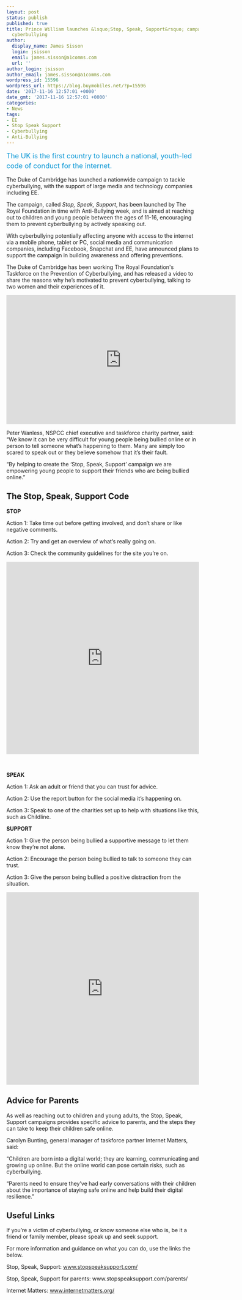 ```yaml
---
layout: post
status: publish
published: true
title: Prince William launches &lsquo;Stop, Speak, Support&rsquo; campaign to prevent
  cyberbullying
author:
  display_name: James Sisson
  login: jsisson
  email: james.sisson@a1comms.com
  url: ''
author_login: jsisson
author_email: james.sisson@a1comms.com
wordpress_id: 15596
wordpress_url: https://blog.buymobiles.net/?p=15596
date: '2017-11-16 12:57:01 +0000'
date_gmt: '2017-11-16 12:57:01 +0000'
categories:
- News
tags:
- EE
- Stop Speak Support
- Cyberbullying
- Anti-Bullying
---
```

<p><span class="postStandFirst" style="color: #0896d5; line-height: 26px; font-size: 18px;">The UK is the first country to launch a national, youth-led code of conduct for the internet.</span></p>
<p>The Duke of Cambridge has launched a nationwide campaign to tackle cyberbullying, with the support of large media and technology companies including EE.</p>
<p>The campaign, called <em>Stop, Speak, Support</em>, has been launched by The Royal Foundation in time with Anti-Bullying week, and is aimed at reaching out to children and young people between the ages of 11-16, encouraging them to prevent cyberbullying by actively speaking out.</p>
<p>With cyberbullying potentially affecting anyone with access to the internet via a mobile phone, tablet or PC, social media and communication companies, including Facebook, Snapchat and EE, have announced plans to support the campaign in building awareness and offering preventions.</p>
<p>The Duke of Cambridge has been working The Royal Foundation's Taskforce on the Prevention of Cyberbullying, and has released a video to share the reasons why he&rsquo;s motivated to prevent cyberbullying, talking to two women and their experiences of it.</p>
<p><iframe src="https://www.youtube.com/embed/f1v6Su91ppI" width="600" height="338" frameborder="0" allowfullscreen="allowfullscreen"></iframe></p>
<p>Peter Wanless, NSPCC chief executive and taskforce charity partner, said: &ldquo;We know it can be very difficult for young people being bullied online or in person to tell someone what&rsquo;s happening to them. Many are simply too scared to speak out or they believe somehow that it&rsquo;s their fault.</p>
<p>&ldquo;By helping to create the &lsquo;Stop, Speak, Support&rsquo; campaign we are empowering young people to support their friends who are being bullied online.&rdquo;</p>
<h2>The Stop, Speak, Support Code</h2>
<p><strong>STOP</strong></p>
<p>Action 1: Take time out before getting involved, and don&rsquo;t share or like negative comments.</p>
<p>Action 2: Try and get an overview of what&rsquo;s really going on.</p>
<p>Action 3: Check the community guidelines for the site you&rsquo;re on.</p>
<div style="width: 100%; height: 0; padding-bottom: 100%; position: relative;"><iframe class="giphy-embed" style="position: absolute;" src="https://giphy.com/embed/xUOxeSv7wpUyHjwVwc" width="100%" height="100%" frameborder="0" allowfullscreen="allowfullscreen"></iframe></div>
<p>&nbsp;</p>
<p><strong>SPEAK</strong></p>
<p>Action 1: Ask an adult or friend that you can trust for advice.</p>
<p>Action 2: Use the report button for the social media it&rsquo;s happening on.</p>
<p>Action 3: Speak to one of the charities set up to help with situations like this, such as Childline.</p>
<p><strong>SUPPORT</strong></p>
<p>Action 1: Give the person being bullied a supportive message to let them know they&rsquo;re not alone.</p>
<p>Action 2: Encourage the person being bullied to talk to someone they can trust.</p>
<p>Action 3: Give the person being bullied a positive distraction from the situation.</p>
<div style="width: 100%; height: 0; padding-bottom: 100%; position: relative;"><iframe class="giphy-embed" style="position: absolute;" src="https://giphy.com/embed/xUOxf9uLWCLnQhkjiE" width="100%" height="100%" frameborder="0" allowfullscreen="allowfullscreen"></iframe></div>
<h2></h2>
<h2>Advice for Parents</h2>
<p>As well as reaching out to children and young adults, the Stop, Speak, Support campaigns provides specific advice to parents, and the steps they can take to keep their children safe online.</p>
<p>Carolyn Bunting, general manager of taskforce partner Internet Matters, said:</p>
<p>&ldquo;Children are born into a digital world; they are learning, communicating and growing up online. But the online world can pose certain risks, such as cyberbullying.</p>
<p>&ldquo;Parents need to ensure they&rsquo;ve had early conversations with their children about the importance of staying safe online and help build their digital resilience.&rdquo;</p>
<h2>Useful Links</h2>
<p>If you&rsquo;re a victim of cyberbullying, or know someone else who is, be it a friend or family member, please speak up and seek support.</p>
<p>For more information and guidance on what you can do, use the links the below.</p>
<p>Stop, Speak, Support: <a href="https://www.stopspeaksupport.com/" target="_blank" rel="noopener noreferrer">www.stopspeaksupport.com/</a></p>
<p>Stop, Speak, Support for parents: www.stopspeaksupport.com/parents/</p>
<p>Internet Matters: <a href="https://www.internetmatters.org/" target="_blank" rel="noopener noreferrer">www.internetmatters.org/</a></p>
